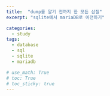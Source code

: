 ```yaml
---
title:  "dump를 알기 전까지 한 모든 삽질"
excerpt: "sqlite에서 mariaDB로 이전하기"

categories:
  - study
tags:
  - database
  - sql
  - sqlite
  - mariadb

# use_math: True
# toc: True
# toc_sticky: true
---
```


# 